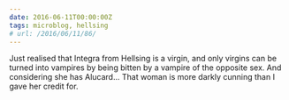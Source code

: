 ```yaml
---
date: 2016-06-11T00:00:00Z
tags: microblog, hellsing
# url: /2016/06/11/86/
---
```


Just realised that Integra from Hellsing is a virgin, and only virgins can be turned into vampires by being bitten by a vampire of the opposite sex. And considering she has Alucard... That woman is more darkly cunning than I gave her credit for. 
